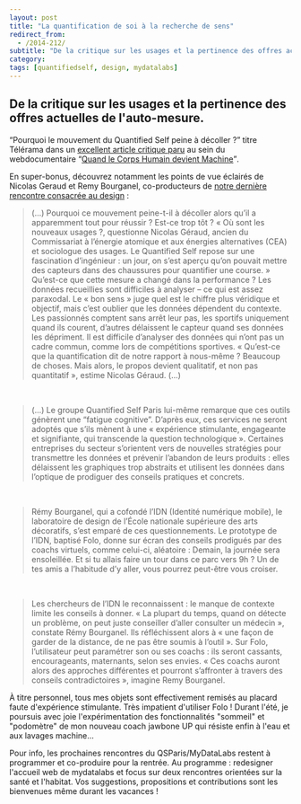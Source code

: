 ```yaml
---
layout: post
title: "La quantification de soi à la recherche de sens"
redirect_from:
  - /2014-212/
subtitle: "De la critique sur les usages et la pertinence des offres actuelles du #quantifiedself"
category: 
tags: [quantifiedself, design, mydatalabs]
---
```


## De la critique sur les usages et la pertinence des offres actuelles de l'auto-mesure. 

<q>Pourquoi le mouvement du Quantified Self peine à décoller ?</q>   titre Télérama dans un [excellent article critique paru](http://www.telerama.fr/techno/corpsmachine/quantified-self/) au sein du webdocumentaire <q>[Quand le Corps Humain devient Machine](http://www.telerama.fr/techno/corpsmachine/)</q>.

En super-bonus, découvrez notamment les points de vue éclairés de Nicolas Geraud et Remy Bourganel, co-producteurs de [notre dernière rencontre consacrée au design](http://www.meetup.com/QSParis/events/157838832/) : 

> (...) Pourquoi ce mouvement peine-t-il à décoller alors qu’il a apparemment tout pour réussir ? Est-ce trop tôt ? « Où sont les nouveaux usages ?, questionne Nicolas Géraud, ancien du Commissariat à l’énergie atomique et aux énergies alternatives (CEA) et sociologue des usages. Le Quantified Self repose sur une fascination d’ingénieur : un jour, on s’est aperçu qu’on pouvait mettre des capteurs dans des chaussures pour quantifier une course. » Qu’est-ce que cette mesure a changé dans la performance ? Les données recueillies sont difficiles à analyser – ce qui est assez paraxodal. Le « bon sens » juge quel est le chiffre plus véridique et objectif, mais c’est oublier que les données dépendent du contexte. Les passionnés comptent sans arrêt leur pas, les sportifs uniquement quand ils courent, d’autres délaissent le capteur quand ses données les dépriment. Il est difficile d’analyser des données qui n’ont pas un cadre commun, comme lors de compétitions sportives. « Qu’est-ce que la quantification dit de notre rapport à nous-même ? Beaucoup de choses. Mais alors, le propos devient qualitatif, et non pas quantitatif », estime Nicolas Géraud. (...)

<br>

> (...) Le groupe Quantified Self Paris lui-même remarque que ces outils génèrent une “fatigue cognitive”. D’après eux, ces services ne seront adoptés que s’ils mènent à une « expérience stimulante, engageante et signifiante, qui transcende la question technologique ». Certaines entreprises du secteur s’orientent vers de nouvelles stratégies pour transmettre les données et prévenir l’abandon de leurs produits : elles délaissent les graphiques trop abstraits et utilisent les données dans l’optique de prodiguer des conseils pratiques et concrets.

<br>

> Rémy Bourganel, qui a cofondé l’IDN (Identité numérique mobile), le laboratoire de design de l’École nationale supérieure des arts décoratifs, s’est emparé de ces questionnements. Le prototype de l’IDN, baptisé Folo, donne sur écran des conseils prodigués par des coachs virtuels, comme celui-ci, aléatoire : Demain, la journée sera ensoleillée. Et si tu allais faire un tour dans ce parc vers 9h ? Un de tes amis a l’habitude d’y aller, vous pourrez peut-être vous croiser.

<br>

> Les chercheurs de l’IDN le reconnaissent : le manque de contexte limite les conseils à donner. « La plupart du temps, quand on détecte un problème, on peut juste conseiller d’aller consulter un médecin », constate Rémy Bourganel. Ils réfléchissent alors à « une façon de garder de la distance, de ne pas être soumis à l’outil ». Sur Folo, l’utilisateur peut paramétrer son ou ses coachs : ils seront cassants, encourageants, maternants, selon ses envies. « Ces coachs auront alors des approches différentes et pourront s’affronter à travers des conseils contradictoires », imagine Remy Bourganel.


À titre personnel, tous mes objets sont effectivement remisés au placard faute d'expérience stimulante. Très impatient d'utiliser Folo ! Durant l'été, je poursuis avec joie l'expérimentation des fonctionnalités "sommeil" et "podomètre" de mon nouveau coach jawbone UP qui résiste enfin à l'eau et aux lavages machine... 

Pour info, les prochaines rencontres du QSParis/MyDataLabs restent à programmer et co-produire pour la rentrée. Au programme : redesigner l'accueil web de mydatalabs et focus sur deux rencontres orientées sur la santé et l'habitat. Vos suggestions, propositions et contributions sont les bienvenues même durant les vacances ! 


 





 